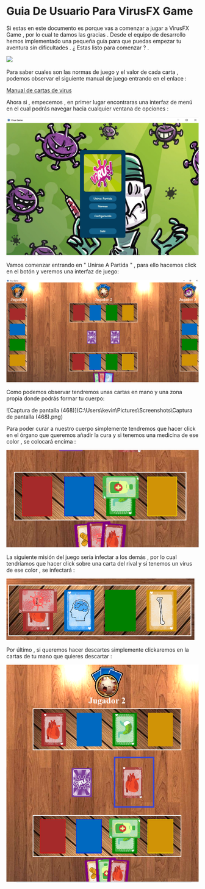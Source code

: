 <h1>Guia De Usuario Para VirusFX Game </h1>

Si estas en este documento es porque vas a comenzar a jugar a VirusFX Game , por lo cual te damos las gracias . Desde el equipo de desarrollo hemos implementado una pequeña guía para que puedas empezar tu aventura sin dificultades . ¿ Estas listo para comenzar ? .

<img src="https://encrypted-tbn0.gstatic.com/images?q=tbn:ANd9GcT865xwXAyZs2A7SDKSEunXrauLqaZ1NQMkjQ&usqp=CAU">

Para saber cuales son las normas de juego y el valor de cada carta  , podemos observar el siguiente manual de juego entrando en el enlace : 

<a href="https://tranjisgames.com/wp-content/uploads/2017/02/VIRUS-RULES-esp.pdf">Manual de cartas de virus</a>



Ahora si , empecemos , en primer lugar encontraras una interfaz de menú en el cual podrás navegar hacia cualquier ventana de opciones :

<img src="https://raw.githubusercontent.com/dam-dad/Virus/main/src/main/resources/image/Captura%20de%20pantalla%20(466).png">



Vamos comenzar entrando en " Unirse A Partida " , para ello hacemos click en el botón y veremos una interfaz de juego:

<img src="https://raw.githubusercontent.com/dam-dad/Virus/main/src/main/resources/image/Captura%20de%20pantalla%20(467).png">

Como podemos observar tendremos unas cartas en mano y una zona propia donde podrás formar tu cuerpo:

![Captura de pantalla (468)](C:\Users\kevin\Pictures\Screenshots\Captura de pantalla (468).png)

Para poder curar a nuestro cuerpo simplemente tendremos que hacer click en el órgano que queremos añadir la cura y si tenemos una medicina de ese color , se colocará encima :

<img src="https://raw.githubusercontent.com/dam-dad/Virus/main/src/main/resources/image/Captura%20de%20pantalla%20(470).png">

La siguiente misión del juego sería infectar a los demás , por lo cual tendríamos que hacer click sobre una carta del rival y si tenemos un virus de ese color , se infectará :

<img src="https://raw.githubusercontent.com/dam-dad/Virus/main/src/main/resources/image/Captura%20de%20pantalla%20(471).png">

Por último , si queremos hacer descartes simplemente clickaremos en la cartas de tu mano que quieres descartar :

​					 <img src="https://raw.githubusercontent.com/dam-dad/Virus/main/src/main/resources/image/Captura%20de%20pantalla%20(472).png">

